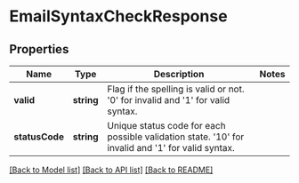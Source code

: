 # EmailSyntaxCheckResponse

## Properties
Name | Type | Description | Notes
------------ | ------------- | ------------- | -------------
**valid** | **string** | Flag if the spelling is valid or not. &#39;0&#39; for invalid and &#39;1&#39; for valid syntax. | 
**statusCode** | **string** | Unique status code for each possible validation state. &#39;10&#39; for invalid and &#39;1&#39; for valid syntax. | 

[[Back to Model list]](../README.md#documentation-for-models) [[Back to API list]](../README.md#documentation-for-api-endpoints) [[Back to README]](../README.md)


